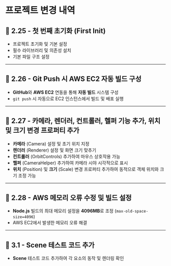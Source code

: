 # 프로젝트 변경 내역

## 🌟 2.25 - 첫 번째 초기화 (First Init)
- 프로젝트 초기화 및 기본 설정
- 필수 라이브러리 및 의존성 설치
- 기본 파일 구조 설정

---

## 🌟 2.26 - Git Push 시 AWS EC2 자동 빌드 구성
- **GitHub**와 **AWS EC2** 연동을 통해 **자동 빌드** 시스템 구성
- `git push` 시 자동으로 EC2 인스턴스에서 빌드 및 배포 실행

---

## 🌟 2.27 - 카메라, 렌더러, 컨트롤러, 헬퍼 기능 추가, 위치 및 크기 변경 프로퍼티 추가
- **카메라** (Camera) 설정 및 초기 위치 지정
- **렌더러** (Renderer) 설정 및 화면 크기 맞추기
- **컨트롤러** (OrbitControls) 추가하여 마우스 상호작용 가능
- **헬퍼** (CameraHelper) 추가하여 카메라 시야 시각적으로 표시
- **위치** (Position) 및 **크기** (Scale) 변경 프로퍼티 추가하여 동적으로 객체 위치와 크기 조정 가능

---

## 🌟 2.28 - AWS 메모리 오류 수정 및 빌드 설정
- **Node.js** 빌드의 최대 메모리 설정을 **4096MB**로 조정 (`max-old-space-size=4096`)
- AWS EC2에서 발생한 메모리 오류 해결

---

## 🌟 3.1 - Scene 테스트 코드 추가
- **Scene** 테스트 코드 추가하여 각 요소의 동작 및 렌더링 확인

